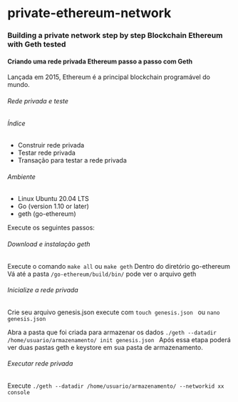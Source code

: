# private-ethereum-network

### Building a private network step by step Blockchain Ethereum with Geth tested

#### Criando uma rede privada Ethereum passo a passo com Geth

Lançada em 2015, Ethereum é a principal blockchain programável do mundo.

###### Rede privada e teste
 
###### Índice
* Construir rede privada
* Testar rede privada
* Transação para testar a rede privada

###### Ambiente
* Linux Ubuntu 20.04 LTS
* Go (version 1.10 or later)
* geth (go-ethereum)

Execute os seguintes passos:

###### Download e instalação geth
Execute o comando `make all` ou `make geth`
Dentro do diretório  go-ethereum
Vá até a pasta `/go-ethereum/build/bin/` pode ver o arquivo geth

###### Inicialize a rede privada
Crie seu arquivo genesis.json execute com 
`touch genesis.json ` ou `nano genesis.json`

Abra a pasta que foi criada para armazenar os dados
`./geth --datadir /home/usuario/armazenamento/ init genesis.json `
Após essa etapa poderá ver duas pastas geth e keystore em sua pasta de armazenamento.

###### Executar rede privada
Execute `./geth --datadir /home/usuario/armazenamento/ --networkid xx console `

